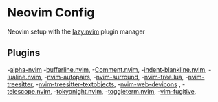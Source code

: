 # Neovim Config

Neovim setup with the [lazy.nvim](https://github.com/folke/lazy.nvim) plugin manager

<!-- plugins:start -->

## Plugins

-[alpha-nvim](https://github.com/goolord/alpha-nvim)
-[bufferline.nvim](https://github.com/akinsho/bufferline.nvim),
-[Comment.nvim](https://github.com/numToStr/Comment.nvim),
-[indent-blankline.nvim](https://github.com/lukas-reineke/indent-blankline.nvim),
-[lualine.nvim](https://github.com/nvim-lualine/lualine.nvim),
-[nvim-autopairs](https://github.com/windwp/nvim-autopairs),
-[nvim-surround](https://github.com/kylechui/nvim-surround),
-[nvim-tree.lua](https://github.com/nvim-tree/nvim-tree.lua),
-[nvim-treesitter](https://github.com/nvim-treesitter/nvim-treesitter),
-[nvim-treesitter-textobjects](https://github.com/nvim-treesitter/nvim-treesitter-textobjects),
-[nvim-web-devicons](https://github.com/nvim-tree/nvim-web-devicons) ,
-[telescope.nvim](https://github.com/nvim-telescope/telescope.nvim),
-[tokyonight.nvim](https://github.com/folke/tokyonight.nvim),
-[toggleterm.nvim](https://github.com/akinsho/toggleterm.nvim),
-[vim-fugitive](https://github.com/tpope/vim-fugitive),
